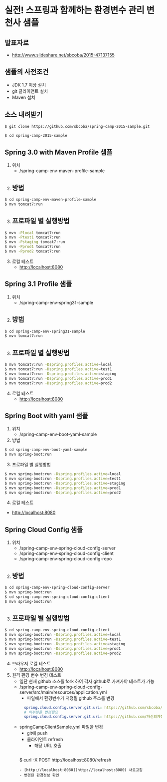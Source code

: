 # 실전! 스프링과 함께하는 환경변수 관리 변천사 샘플

## 발표자료
- http://www.slideshare.net/sbcoba/2015-47137155

## 샘플의 사전조건
- JDK 1.7 이상 설치
- git 클라이언트 설치
- Maven 설치

## 소스 내려받기
```sh
$ git clone https://github.com/sbcoba/spring-camp-2015-sample.git
```
```sh
$ cd spring-camp-2015-sample
```

## Spring 3.0 with Maven Profile 샘플

1. 위치
	- /spring-camp-env-maven-profile-sample
2. 방법
	-
```sh
$ cd spring-camp-env-maven-profile-sample
$ mvn tomcat7:run
```
3. 프로파일 별 실행방법
	- 
```sh
$ mvn -Plocal tomcat7:run
$ mvn -Ptest1 tomcat7:run
$ mvn -Pstaging tomcat7:run
$ mvn -Pprod1 tomcat7:run
$ mvn -Pprod2 tomcat7:run
```
3. 로컬 테스트
	- [http://localhost:8080](http://localhost:8080)

## Spring 3.1 Profile 샘플
1. 위치
	- /spring-camp-env-spring31-sample
2. 방법
	-
```sh
$ cd spring-camp-env-spring31-sample
$ mvn tomcat7:run
```
3. 프로파일 별 실행방법
	-
```sh
$ mvn tomcat7:run -Dspring.profiles.active=local
$ mvn tomcat7:run -Dspring.profiles.active=test1
$ mvn tomcat7:run -Dspring.profiles.active=staging
$ mvn tomcat7:run -Dspring.profiles.active=prod1
$ mvn tomcat7:run -Dspring.profiles.active=prod2
```
4. 로컬 테스트
	- [http://localhost:8080](http://localhost:8080)

## Spring Boot with yaml 샘플
1. 위치
	- /spring-camp-env-boot-yaml-sample
2. 방법
```sh
$ cd spring-camp-env-boot-yaml-sample
$ mvn spring-boot:run
```
3. 프로파일 별 실행방법
```sh
$ mvn spring-boot:run -Dspring.profiles.active=local
$ mvn spring-boot:run -Dspring.profiles.active=test1
$ mvn spring-boot:run -Dspring.profiles.active=staging
$ mvn spring-boot:run -Dspring.profiles.active=prod1
$ mvn spring-boot:run -Dspring.profiles.active=prod2
```
4. 로컬 테스트
- [http://localhost:8080](http://localhost:8080)

## Spring Cloud Config 샘플
1. 위치
	- /spring-camp-env-spring-cloud-config-server
	- /spring-camp-env-spring-cloud-config-client
	- /spring-camp-env-spring-cloud-config-repo
2. 방법
	- 
```sh
$ cd spring-camp-env-spring-cloud-config-server
$ mvn spring-boot:run
$ cd spring-camp-env-spring-cloud-config-client
$ mvn spring-boot:run
```
3. 프로파일 별 실행방법
	-
```sh
$ cd spring-camp-env-spring-cloud-config-client
$ mvn spring-boot:run -Dspring.profiles.active=local
$ mvn spring-boot:run -Dspring.profiles.active=test1
$ mvn spring-boot:run -Dspring.profiles.active=staging
$ mvn spring-boot:run -Dspring.profiles.active=prod1
$ mvn spring-boot:run -Dspring.profiles.active=prod2
```
4. 브라우저 로컬 테스트
	- [http://localhost:8080](http://localhost:8080)
5. 원격 환경 변수 변경 테스트
	- 일단 현재 github 소스를 fork 하여 각자 github로 가져가야 테스트가 가능
	- /spring-camp-env-spring-cloud-config-server/src/main/resources/application.yml
		- 파일에서 환경변수가 저정될 github 주소를 변경
		``` yaml
		  spring.cloud.config.server.git.uri: https://github.com/sbcoba/spring-camp-2015-sample
		  # 이부분을 변경필요
		  spring.cloud.config.server.git.uri: https://github.com/자신의계정/spring-camp-2015-sample
		```
	- springCampClientSample.yml 파일을 변경
		- git에 push
    	- 클라이언트 refresh
    		- 해당 URL 호출
	    	```shell
		$ curl -X POST http://localhost:8080/refresh
		```
    	- [http://localhost:8080](http://localhost:8080) 새로고침
    	- 변경된 환경정보 확인
